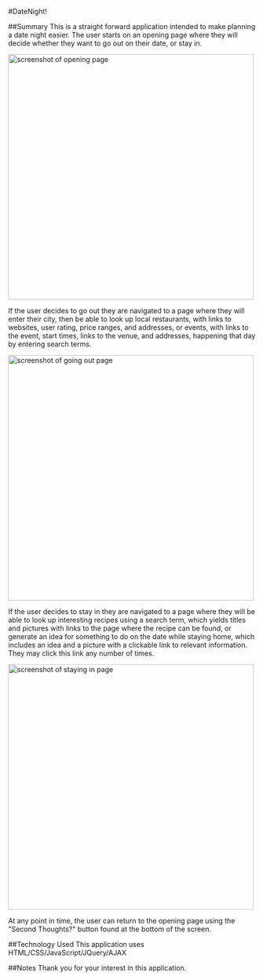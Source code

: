 #DateNight!

##Summary
This is a straight forward application intended to make planning a date night easier.  The user starts on an opening page where they will decide whether they want to go out on their date, or stay in.

<img src="https://github.com/camerondodd/capstone1/blob/master/screenshot_openingpage.png" alt="screenshot of opening page" width="500px">

If the user decides to go out they are navigated to a page where they will enter their city, then be able to look up local restaurants, with links to websites, user rating, price ranges, and addresses, or events, with links to the event, start times, links to the venue, and addresses, happening that day by entering search terms.

<img src="https://github.com/camerondodd/capstone1/blob/master/screenshot_goingoutpage.png" alt="screenshot of going out page" width="500px">

If the user decides to stay in they are navigated to a page where they will be able to look up interesting recipes using a search term, which yields titles and pictures with links to the page where the recipe can be found, or generate an idea for something to do on the date while staying home, which includes an idea and a picture with a clickable link to relevant information.  They may click this link any number of times.

<img src="https://github.com/camerondodd/capstone1/blob/master/screenshot_stayinginpage.png" alt="screenshot of staying in page" width="500px">

At any point in time, the user can return to the opening page using the "Second Thoughts?" button found at the bottom of the screen.

##Technology Used
This application uses HTML/CSS/JavaScript/JQuery/AJAX

##Notes
Thank you for your interest in this application.
